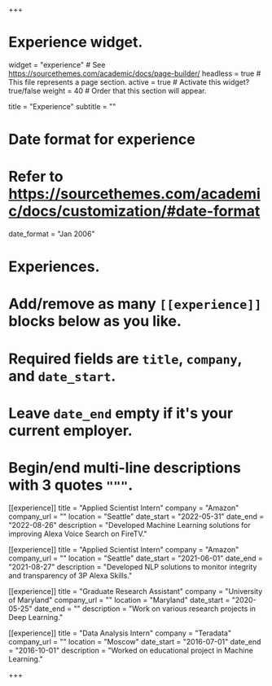 +++
# Experience widget.
widget = "experience"  # See https://sourcethemes.com/academic/docs/page-builder/
headless = true  # This file represents a page section.
active = true  # Activate this widget? true/false
weight = 40  # Order that this section will appear.

title = "Experience"
subtitle = ""

# Date format for experience
#   Refer to https://sourcethemes.com/academic/docs/customization/#date-format
date_format = "Jan 2006"

# Experiences.
#   Add/remove as many `[[experience]]` blocks below as you like.
#   Required fields are `title`, `company`, and `date_start`.
#   Leave `date_end` empty if it's your current employer.
#   Begin/end multi-line descriptions with 3 quotes `"""`.


[[experience]]
  title = "Applied Scientist Intern"
  company = "Amazon"
  company_url = ""
  location = "Seattle"
  date_start = "2022-05-31"
  date_end = "2022-08-26"
  description = "Developed Machine Learning solutions for improving Alexa Voice Search on FireTV."

[[experience]]
  title = "Applied Scientist Intern"
  company = "Amazon"
  company_url = ""
  location = "Seattle"
  date_start = "2021-06-01"
  date_end = "2021-08-27"
  description = "Developed NLP solutions to monitor integrity and transparency of 3P Alexa Skills."

[[experience]]
  title = "Graduate Research Assistant"
  company = "University of Maryland"
  company_url = ""
  location = "Maryland"
  date_start = "2020-05-25"
  date_end = ""
  description = "Work on various research projects in Deep Learning."

[[experience]] 
 title = "Data Analysis Intern" 
 company = "Teradata" 
 company_url = "" 
 location = "Moscow" 
 date_start = "2016-07-01" 
 date_end = "2016-10-01" 
 description = "Worked on educational project in Machine Learning."


+++
